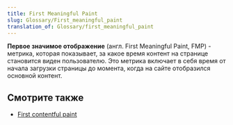 ```yaml
---
title: First Meaningful Paint
slug: Glossary/First_meaningful_paint
translation_of: Glossary/first_meaningful_paint
---
```


**Первое значимое отображение** (англ. First Meaningful Paint, FMP) - метрика, которая показывает, за какое время контент на странице становится виден пользователю. Это метрика включает в себя время от начала загрузки страницы до момента, когда на сайте отобразился основной контент.

## Смотрите также

- [First contentful paint](/ru/docs/Glossary/First_contentful_paint)
